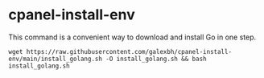 # cpanel-install-env

This command is a convenient way to download and install Go in one step.
```
wget https://raw.githubusercontent.com/galexbh/cpanel-install-env/main/install_golang.sh -O install_golang.sh && bash install_golang.sh
```
